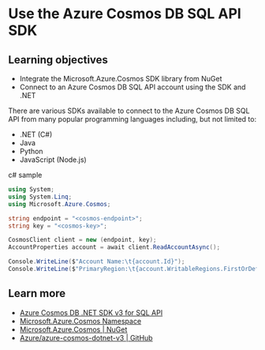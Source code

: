 # Use the Azure Cosmos DB SQL API SDK

## Learning objectives


-   Integrate the Microsoft.Azure.Cosmos SDK library from NuGet
-   Connect to an Azure Cosmos DB SQL API account using the SDK and .NET


There are various SDKs available to connect to the Azure Cosmos DB SQL API from many popular programming languages including, but not limited to:

-   .NET (C#)
-   Java
-   Python
-   JavaScript (Node.js)

c# sample
```cs
using System;
using System.Linq;
using Microsoft.Azure.Cosmos;

string endpoint = "<cosmos-endpoint>";
string key = "<cosmos-key>";

CosmosClient client = new (endpoint, key);
AccountProperties account = await client.ReadAccountAsync();

Console.WriteLine($"Account Name:\t{account.Id}");
Console.WriteLine($"PrimaryRegion:\t{account.WritableRegions.FirstOrDefault()?.Name}");
```

## Learn more

-   [Azure Cosmos DB .NET SDK v3 for SQL API](https://docs.microsoft.com/en-us/azure/cosmos-db/sql/sql-api-sdk-dotnet-standard)
-   [Microsoft.Azure.Cosmos Namespace](https://docs.microsoft.com/en-us/dotnet/api/microsoft.azure.cosmos)
-   [Microsoft.Azure.Cosmos | NuGet](https://nuget.org/packages/microsoft.azure.cosmos/)
-   [Azure/azure-cosmos-dotnet-v3 | GitHub](https://github.com/azure/azure-cosmos-dotnet-v3)